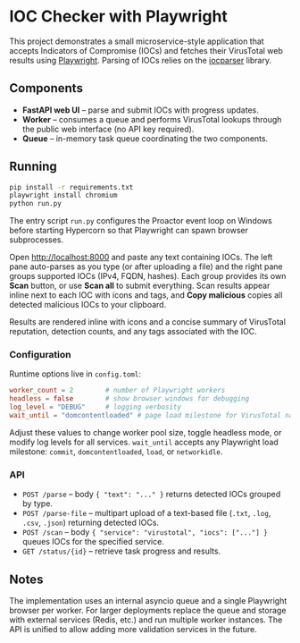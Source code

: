 # IOC Checker with Playwright

This project demonstrates a small microservice-style application that accepts Indicators of Compromise (IOCs) and fetches their VirusTotal web results using [Playwright](https://playwright.dev). Parsing of IOCs relies on the [iocparser](https://pypi.org/project/iocparser/) library.

## Components

- **FastAPI web UI** – parse and submit IOCs with progress updates.
- **Worker** – consumes a queue and performs VirusTotal lookups through the public web interface (no API key required).
- **Queue** – in-memory task queue coordinating the two components.

## Running

```bash
pip install -r requirements.txt
playwright install chromium
python run.py
```

The entry script `run.py` configures the Proactor event loop on Windows before
starting Hypercorn so that Playwright can spawn browser subprocesses.

Open <http://localhost:8000> and paste any text containing IOCs. The left pane auto-parses as you type (or after uploading a file) and the right pane groups supported IOCs (IPv4, FQDN, hashes). Each group provides its own **Scan** button, or use **Scan all** to submit everything. Scan results appear inline next to each IOC with icons and tags, and **Copy malicious** copies all detected malicious IOCs to your clipboard.

Results are rendered inline with icons and a concise summary of VirusTotal reputation, detection counts, and any tags associated with the IOC.

### Configuration

Runtime options live in `config.toml`:

```toml
worker_count = 2        # number of Playwright workers
headless = false        # show browser windows for debugging
log_level = "DEBUG"     # logging verbosity
wait_until = "domcontentloaded" # page load milestone for VirusTotal navigation
```

Adjust these values to change worker pool size, toggle headless mode, or modify log levels for all services. `wait_until` accepts
any Playwright load milestone: `commit`, `domcontentloaded`, `load`, or `networkidle`.

### API

- `POST /parse` – body `{ "text": "..." }` returns detected IOCs grouped by type.
- `POST /parse-file` – multipart upload of a text-based file (`.txt`, `.log`, `.csv`, `.json`) returning detected IOCs.
- `POST /scan` – body `{ "service": "virustotal", "iocs": ["..."] }` queues IOCs for the specified service.
- `GET /status/{id}` – retrieve task progress and results.

## Notes

The implementation uses an internal asyncio queue and a single Playwright browser per worker. For larger deployments replace the queue and storage with external services (Redis, etc.) and run multiple worker instances. The API is unified to allow adding more validation services in the future.
